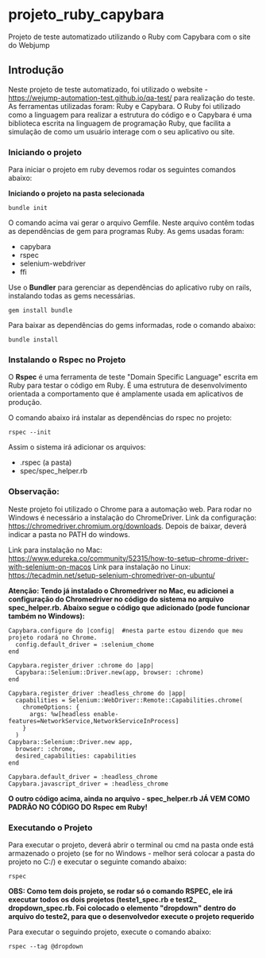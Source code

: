 # projeto_ruby_capybara
Projeto de teste automatizado utilizando o Ruby com Capybara com o site do Webjump

## Introdução

Neste projeto de teste automatizado, foi utilizado o website - https://wejump-automation-test.github.io/qa-test/ para realização do teste.
As ferramentas utilizadas foram: Ruby e Capybara. O Ruby foi utilizado como a linguagem para realizar a estrutura do código e
o Capybara é uma biblioteca escrita na linguagem de programação Ruby, que facilita a simulação de como um usuário interage com
o seu aplicativo ou site.

### Iniciando o projeto

Para iniciar o projeto em ruby devemos rodar os seguintes comandos abaixo:

**Iniciando o projeto na pasta selecionada**

````shell
bundle init
````

O comando acima vai gerar o arquivo Gemfile. Neste arquivo contêm todas as dependências de gem para programas Ruby. As gems
usadas foram: 
* capybara
* rspec
* selenium-webdriver
* ffi

Use o **Bundler** para gerenciar as dependências do aplicativo ruby on rails, instalando todas as gems necessárias.

````shell
gem install bundle
````
Para baixar as dependências do gems informadas, rode o comando abaixo:

````shell
bundle install
````

### Instalando o Rspec no Projeto
O **Rspec** é uma ferramenta de teste "Domain Specific Language" escrita em Ruby para testar o código em Ruby. É uma estrutura
de desenvolvimento orientada a comportamento que é amplamente usada em aplicativos de produção.

O comando abaixo irá instalar as dependências do rspec no projeto:

````shell
rspec --init
````
Assim o sistema irá adicionar os arquivos:
* .rspec (a pasta)
* spec/spec_helper.rb

### Observação:
Neste projeto foi utilizado o Chrome para a automação web. Para rodar no Windows é necessário a instalação do ChromeDriver.
Link da configuração: https://chromedriver.chromium.org/downloads. Depois de baixar, deverá indicar a pasta no PATH do windows.

Link para instalação no Mac: https://www.edureka.co/community/52315/how-to-setup-chrome-driver-with-selenium-on-macos
Link para instalação no Linux: https://tecadmin.net/setup-selenium-chromedriver-on-ubuntu/

**Atenção: Tendo já instalado o Chromedriver no Mac, eu adicionei a configuração do Chromedriver no código do sistema no
arquivo spec_helper.rb. Abaixo segue o código que adicionado (pode funcionar também no Windows):**
````shell
Capybara.configure do |config|  #nesta parte estou dizendo que meu projeto rodará no Chrome.
  config.default_driver = :selenium_chome
end

Capybara.register_driver :chrome do |app|
  Capybara::Selenium::Driver.new(app, browser: :chrome)
end

Capybara.register_driver :headless_chrome do |app|
  capabilities = Selenium::WebDriver::Remote::Capabilities.chrome(
    chromeOptions: {
      args: %w[headless enable-features=NetworkService,NetworkServiceInProcess]
    }
  )
Capybara::Selenium::Driver.new app,
  browser: :chrome,
  desired_capabilities: capabilities
end

Capybara.default_driver = :headless_chrome
Capybara.javascript_driver = :headless_chrome

````

**O outro código acima, ainda no arquivo - spec_helper.rb JÁ VEM COMO PADRÃO NO CÓDIGO DO Rspec em Ruby!**

### Executando o Projeto
Para executar o projeto, deverá abrir o terminal ou cmd na pasta onde está armazenado o projeto (se for no Windows - melhor 
será colocar a pasta do projeto no C:/) e executar o seguinte comando abaixo:
````shell
rspec
````
**OBS: Como tem dois projeto, se rodar só o comando RSPEC, ele irá executar todos os dois projetos (teste1_spec.rb e test2_
dropdown_spec.rb. Foi colocado o elemento "dropdown" dentro do arquivo do teste2, para que o desenvolvedor execute o projeto
requerido**

Para executar o seguindo projeto, execute o comando abaixo:
````shell
rspec --tag @dropdown
````




